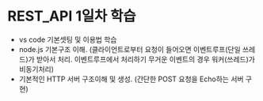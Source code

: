 # REST_API 1일차 학습

- vs code 기본셋팅 및 이용법 학습
- node.js 기본구조 이해. (클라이언트로부터 요청이 들어오면 이벤트루프(단일 쓰레드)가 받아서 처리. 이벤트루프에서 처리하기 무거운 이벤트의 경우 워커(쓰레드)가 비동기처리)
- 기본적인 HTTP 서버 구조이해 및 생성. (간단한 POST 요청을 Echo하는 서버 구현)
